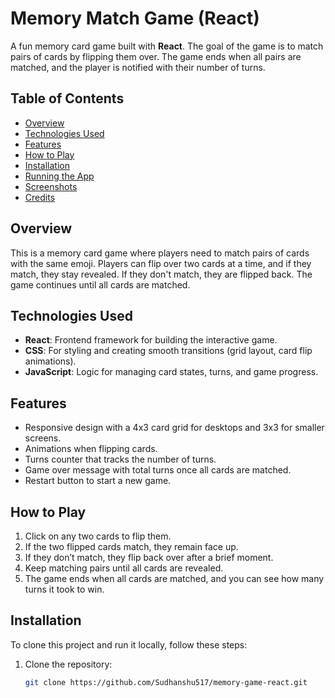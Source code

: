 # Memory Match Game (React)

A fun memory card game built with **React**. The goal of the game is to match pairs of cards by flipping them over. The game ends when all pairs are matched, and the player is notified with their number of turns.

## Table of Contents
- [Overview](#overview)
- [Technologies Used](#technologies-used)
- [Features](#features)
- [How to Play](#how-to-play)
- [Installation](#installation)
- [Running the App](#running-the-app)
- [Screenshots](#screenshots)
- [Credits](#credits)

## Overview
This is a memory card game where players need to match pairs of cards with the same emoji. Players can flip over two cards at a time, and if they match, they stay revealed. If they don't match, they are flipped back. The game continues until all cards are matched.

## Technologies Used
- **React**: Frontend framework for building the interactive game.
- **CSS**: For styling and creating smooth transitions (grid layout, card flip animations).
- **JavaScript**: Logic for managing card states, turns, and game progress.

## Features
- Responsive design with a 4x3 card grid for desktops and 3x3 for smaller screens.
- Animations when flipping cards.
- Turns counter that tracks the number of turns.
- Game over message with total turns once all cards are matched.
- Restart button to start a new game.

## How to Play
1. Click on any two cards to flip them.
2. If the two flipped cards match, they remain face up.
3. If they don’t match, they flip back over after a brief moment.
4. Keep matching pairs until all cards are revealed.
5. The game ends when all cards are matched, and you can see how many turns it took to win.

## Installation
To clone this project and run it locally, follow these steps:

1. Clone the repository:
   ```bash
   git clone https://github.com/Sudhanshu517/memory-game-react.git
